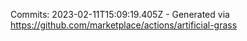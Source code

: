 Commits: 2023-02-11T15:09:19.405Z - Generated via https://github.com/marketplace/actions/artificial-grass
<br>
